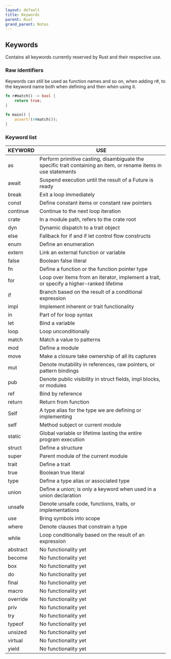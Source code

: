 ```yaml
---
layout: default
title: Keywords
parent: Rust
grand_parent: Notes
---
```


## Keywords
Contains all keywords currently reserved by Rust and their respective use.

### Raw identifiers
Keywords can still be used as function names and so on, when adding r#, to the keyword name both when defining and then when using it.

```rust
fn r#match() -> bool {
    return true;
}

fn main() {
    assert!(r#match());
} 
```

### Keyword list

**KEYWORD**  | **USE**                                                              |
-------- | ---------------------------------------------------------------- |
as       | Perform primitive casting, disambiguate the specific trait containing an item, or rename items in use statements                                                             |
await    | Suspend execution until the result of a Future is ready          |
break    | Exit a loop immediately                                          |
const    | Define constant items or constant raw pointers                   |
continue | Continue to the next loop iteration                              |
crate    | In a module path, refers to the crate root                       |
dyn      | Dynamic dispatch to a trait object                               |
else     | Fallback for if and if let control flow constructs               |
enum     | Define an enumeration                                            |
extern   | Link an external function or variable                            |
false    | Boolean false literal                                            |
fn       | Define a function or the function pointer type                   |
for      | Loop over items from an iterator, implement a trait, or specify a higher-ranked lifetime                                                                      |
if       | Branch based on the result of a conditional expression           |
impl     | Implement inherent or trait functionality                        |
in       | Part of for loop syntax                                          |
let      | Bind a variable                                                  |
loop     | Loop unconditionally                                             |
match    | Match a value to patterns                                        |
mod      | Define a module                                                  |
move     | Make a closure take ownership of all its captures                |
mut      | Denote mutability in references, raw pointers, or pattern bindings                                                                      |
pub      | Denote public visibility in struct fields, impl blocks, or modules                                                                       |
ref      | Bind by reference                                                |
return   | Return from function                                             |
Self     | A type alias for the type we are defining or implementing        |
self     | Method subject or current module                                 |
static   | Global variable or lifetime lasting the entire program execution |
struct   | Define a structure                                               |
super    | Parent module of the current module                              |
trait    | Define a trait                                                   |
true     | Boolean true literal                                             |
type     | Define a type alias or associated type                           |
union    | Define a union; is only a keyword when used in a union declaration                                                                   |
unsafe   | Denote unsafe code, functions, traits, or implementations                                                               |
use      | Bring symbols into scope                                         |
where    | Denote clauses that constrain a type                             |
while    | Loop conditionally based on the result of an expression          |
abstract | No functionality yet                                             |
become   | No functionality yet                                             |
box      | No functionality yet                                             |
do       | No functionality yet                                             |
final    | No functionality yet                                             |
macro    | No functionality yet                                             |
override | No functionality yet                                             |
priv     | No functionality yet                                             |
try      | No functionality yet                                             |
typeof   | No functionality yet                                             |
unsized  | No functionality yet                                             |
virtual  | No functionality yet                                             |
yield    | No functionality yet                                             |
